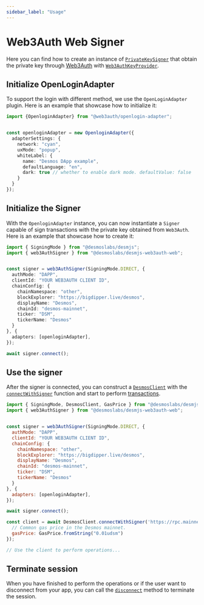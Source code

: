```yaml
---
sidebar_label: "Usage"
---
```


# Web3Auth Web Signer

Here you can find how to create an instance of
[`PrivateKeySigner`](docs/api/classes/desmoslabs_desmjs.PrivateKeySigner.md) that obtain the private key
through [Web3Auth](https://web3auth.io/docs/sdk/web/modal/initialize) with
[`Web3AuthKeyProvider`](docs/api/classes/desmoslabs_desmjs_web3auth_web.Web3AuthPrivateKeyProvider.md).

## Initialize OpenLoginAdapter

To support the login with different method, we use the `OpenLoginAdapter` plugin.
Here is an example that showcase how to initialize it:

```ts
import {OpenloginAdapter} from "@web3auth/openlogin-adapter";


const openloginAdapter = new OpenloginAdapter({
  adapterSettings: {
    network: "cyan",
    uxMode: "popup",
    whiteLabel: {
      name: "Desmos DApp example",
      defaultLanguage: "en",
      dark: true // whether to enable dark mode. defaultValue: false
    }
  }
});
```

## Initialize the Signer

With the `OpenloginAdapter` instance, you can now instantiate a `Signer` capable of sign transactions
with the private key obtained from `Web3Auth`.
Here is an example that showcase how to create it:

```ts
import { SigningMode } from "@desmoslabs/desmjs";
import { web3AuthSigner } from "@desmoslabs/desmjs-web3auth-web";


const signer = web3AuthSigner(SigningMode.DIRECT, {
  authMode: "DAPP",
  clientId: "YOUR WEB3AUTH CLIENT ID",
  chainConfig: {
    chainNamespace: "other",
    blockExplorer: "https://bigdipper.live/desmos",
    displayName: "Desmos",
    chainId: "desmos-mainnet",
    ticker: "DSM",
    tickerName: "Desmos"
  }
}, {
  adapters: [openloginAdapter],
});

await signer.connect();
```


## Use the signer

After the signer is connected, you can construct a [`DesmosClient`](docs/api/classes/desmoslabs_desmjs.DesmosClient.md)
with the [`connectWithSigner`](docs/api/classes/desmoslabs_desmjs.DesmosClient.md#connectwithsigner) function and
start to perform [transactions](docs/02-desmjs/03-perform-transactions.md).

```js
import { SigningMode, DesmosClient, GasPrice } from "@desmoslabs/desmjs";
import { web3AuthSigner } from "@desmoslabs/desmjs-web3auth-web";


const signer = web3AuthSigner(SigningMode.DIRECT, {
  authMode: "DAPP",
  clientId: "YOUR WEB3AUTH CLIENT ID",
  chainConfig: {
    chainNamespace: "other",
    blockExplorer: "https://bigdipper.live/desmos",
    displayName: "Desmos",
    chainId: "desmos-mainnet",
    ticker: "DSM",
    tickerName: "Desmos"
  }
}, {
  adapters: [openloginAdapter],
});

await signer.connect();

const client = await DesmosClient.connectWithSigner('https://rpc.mainnet.desmos.network', signer, {
  // Common gas price in the Desmos mainnet.
  gasPrice: GasPrice.fromString("0.01udsm")
});

// Use the client to perform operations...
```

## Terminate session

When you have finished to perform the operations or if the user want to disconnect from your app, you can
call the [`disconnect`](docs/api/classes/desmoslabs_desmjs.Signer.md#disconnect) method
to terminate the session.
